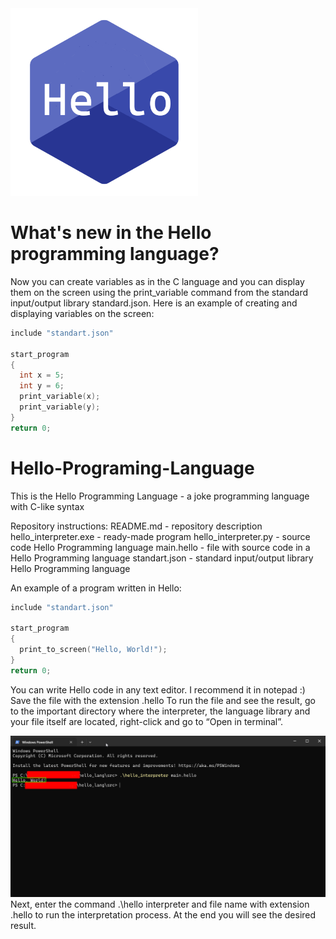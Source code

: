 <div algin="center">
    <img src="hello_logo.png" width="300">
</div>

# What's new in the Hello programming language?
Now you can create variables as in the C language and you can display them on the screen using the print_variable command from the standard input/output library standard.json.
Here is an example of creating and displaying variables on the screen:
```c
include "standart.json"

start_program
{
  int x = 5;
  int y = 6;
  print_variable(x);
  print_variable(y);
}
return 0;
```

# Hello-Programing-Language
This is the Hello Programming Language - a joke programming language with C-like syntax

Repository instructions:
README.md - repository description
hello_interpreter.exe - ready-made program
hello_interpreter.py - source code Hello Programming language
main.hello - file with source code in a Hello Programming language
standart.json - standard input/output library Hello Programming language

An example of a program written in Hello:
```c
include "standart.json"

start_program
{
  print_to_screen("Hello, World!");
}
return 0;
```

You can write Hello code in any text editor. I recommend it in notepad :)
Save the file with the extension .hello
To run the file and see the result, go to the important directory where the interpreter, the language library and your file itself are located, right-click and go to “Open in terminal”.
<div algin="center">
    <img src="interpreting.png" width="1000">
</div>
Next, enter the command .\hello interpreter and file name with extension .hello to run the interpretation process. At the end you will see the desired result.
